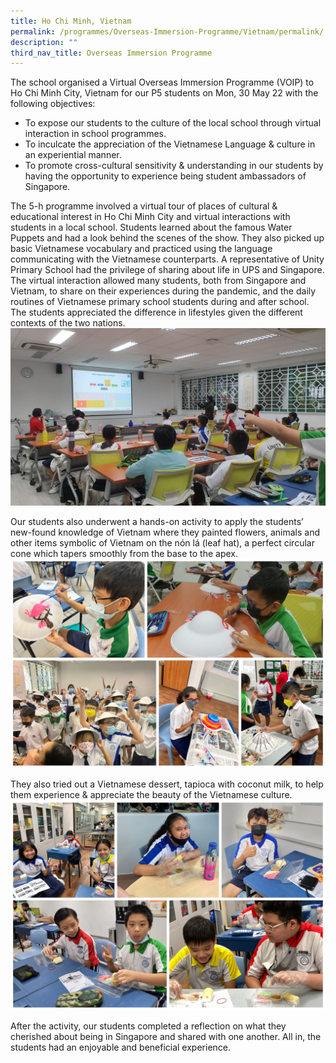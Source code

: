 ```yaml
---
title: Ho Chi Minh, Vietnam
permalink: /programmes/Overseas-Immersion-Programme/Vietnam/permalink/
description: ""
third_nav_title: Overseas Immersion Programme
---
```

The school organised a Virtual Overseas Immersion Programme (VOIP) to Ho Chi Minh City, Vietnam for our P5 students on Mon, 30 May 22 with the following objectives:
* To expose our students to the culture of the local school through virtual interaction in school programmes.
* To inculcate the appreciation of the Vietnamese Language & culture in an experiential manner.
* To promote cross-cultural sensitivity & understanding in our students by having the opportunity to experience being student ambassadors of Singapore.

The 5-h programme involved a virtual tour of places of cultural & educational interest in Ho Chi Minh City and virtual interactions with students in a local school. Students learned about the famous Water Puppets and had a look behind the scenes of the show. They also picked up basic Vietnamese vocabulary and practiced using the language communicating with the Vietnamese counterparts. A representative of Unity Primary School had the privilege of sharing about life in UPS and Singapore. The virtual interaction allowed many students, both from Singapore and Vietnam, to share on their experiences during the pandemic, and the daily routines of Vietnamese primary school students during and after school. The students appreciated the difference in lifestyles given the different contexts of the two nations.
![](/images/Programmes/2022/OIP/2022%20VOIP%20Vietnam-1.jpeg)

Our students also underwent a hands-on activity to apply the students’ new-found knowledge of Vietnam where they painted flowers, animals and other items symbolic of Vietnam on the nón lá (leaf hat), a perfect circular cone which tapers smoothly from the base to the apex. 
![](/images/Programmes/2022/OIP/2022%20VOIP%20Vietnam-2.jpg)

They also tried out a Vietnamese dessert, tapioca with coconut milk, to help them experience & appreciate the beauty of the Vietnamese culture.
![](/images/Programmes/2022/OIP/2022%20VOIP%20Vietnam-3.jpg)

After the activity, our students completed a reflection on what they cherished about being in Singapore and shared with one another. All in, the students had an enjoyable and beneficial experience.